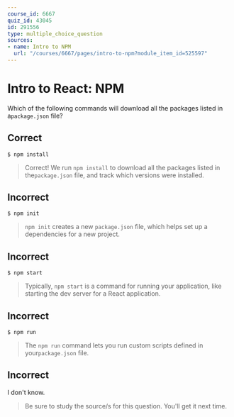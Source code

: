 ```yaml
---
course_id: 6667
quiz_id: 43045
id: 291556
type: multiple_choice_question
sources:
- name: Intro to NPM
  url: "/courses/6667/pages/intro-to-npm?module_item_id=525597"
---
```


# Intro to React: NPM

Which of the following commands will download all the packages listed in
a`package.json` file?

## Correct

```console
$ npm install
```

> Correct! We run `npm install` to download all the packages listed in
> the`package.json` file, and track which versions were installed.

## Incorrect

```console
$ npm init
```

> `npm init` creates a new `package.json` file, which helps set up a dependencies for a new project.

## Incorrect

```console
$ npm start
```

> Typically, `npm start` is a command for running your application, like starting
> the dev server for a React application.

## Incorrect

```console
$ npm run
```

> The `npm run` command lets you run custom scripts defined in your`package.json`
> file.

## Incorrect

I don't know.

> Be sure to study the source/s for this question. You'll get it next time.
